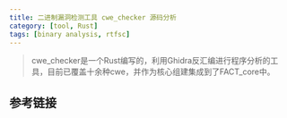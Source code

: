 ```yaml
---
title: 二进制漏洞检测工具 cwe_checker 源码分析
category: [tool, Rust]
tags: [binary analysis, rtfsc]
---
```


> cwe_checker是一个Rust编写的，利用Ghidra反汇编进行程序分析的工具，目前已覆盖十余种cwe，并作为核心组建集成到了FACT_core中。

## 参考链接
